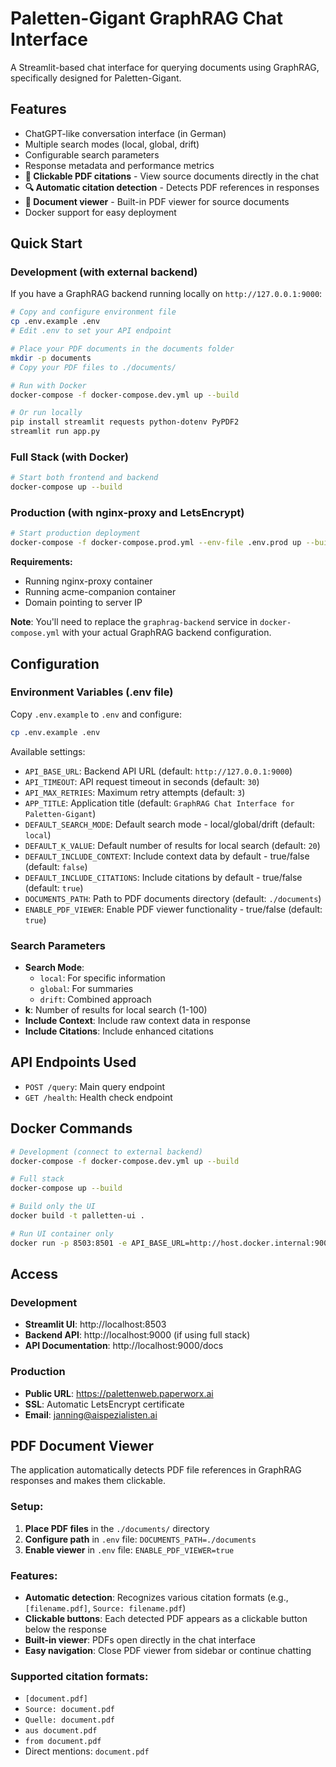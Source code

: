 # Paletten-Gigant GraphRAG Chat Interface

A Streamlit-based chat interface for querying documents using GraphRAG, specifically designed for Paletten-Gigant.

## Features

- ChatGPT-like conversation interface (in German)
- Multiple search modes (local, global, drift)
- Configurable search parameters
- Response metadata and performance metrics
- **📖 Clickable PDF citations** - View source documents directly in the chat
- **🔍 Automatic citation detection** - Detects PDF references in responses
- **📁 Document viewer** - Built-in PDF viewer for source documents
- Docker support for easy deployment

## Quick Start

### Development (with external backend)

If you have a GraphRAG backend running locally on `http://127.0.0.1:9000`:

```bash
# Copy and configure environment file
cp .env.example .env
# Edit .env to set your API endpoint

# Place your PDF documents in the documents folder
mkdir -p documents
# Copy your PDF files to ./documents/

# Run with Docker
docker-compose -f docker-compose.dev.yml up --build

# Or run locally
pip install streamlit requests python-dotenv PyPDF2
streamlit run app.py
```

### Full Stack (with Docker)

```bash
# Start both frontend and backend
docker-compose up --build
```

### Production (with nginx-proxy and LetsEncrypt)

```bash
# Start production deployment
docker-compose -f docker-compose.prod.yml --env-file .env.prod up --build -d
```

**Requirements:**
- Running nginx-proxy container
- Running acme-companion container  
- Domain pointing to server IP

**Note**: You'll need to replace the `graphrag-backend` service in `docker-compose.yml` with your actual GraphRAG backend configuration.

## Configuration

### Environment Variables (.env file)

Copy `.env.example` to `.env` and configure:

```bash
cp .env.example .env
```

Available settings:

- `API_BASE_URL`: Backend API URL (default: `http://127.0.0.1:9000`)
- `API_TIMEOUT`: API request timeout in seconds (default: `30`)
- `API_MAX_RETRIES`: Maximum retry attempts (default: `3`)
- `APP_TITLE`: Application title (default: `GraphRAG Chat Interface for Paletten-Gigant`)
- `DEFAULT_SEARCH_MODE`: Default search mode - local/global/drift (default: `local`)
- `DEFAULT_K_VALUE`: Default number of results for local search (default: `20`)
- `DEFAULT_INCLUDE_CONTEXT`: Include context data by default - true/false (default: `false`)
- `DEFAULT_INCLUDE_CITATIONS`: Include citations by default - true/false (default: `true`)
- `DOCUMENTS_PATH`: Path to PDF documents directory (default: `./documents`)
- `ENABLE_PDF_VIEWER`: Enable PDF viewer functionality - true/false (default: `true`)

### Search Parameters

- **Search Mode**: 
  - `local`: For specific information
  - `global`: For summaries
  - `drift`: Combined approach
- **k**: Number of results for local search (1-100)
- **Include Context**: Include raw context data in response
- **Include Citations**: Include enhanced citations

## API Endpoints Used

- `POST /query`: Main query endpoint
- `GET /health`: Health check endpoint

## Docker Commands

```bash
# Development (connect to external backend)
docker-compose -f docker-compose.dev.yml up --build

# Full stack
docker-compose up --build

# Build only the UI
docker build -t palletten-ui .

# Run UI container only
docker run -p 8503:8501 -e API_BASE_URL=http://host.docker.internal:9000 palletten-ui
```

## Access

### Development
- **Streamlit UI**: http://localhost:8503
- **Backend API**: http://localhost:9000 (if using full stack)
- **API Documentation**: http://localhost:9000/docs

### Production
- **Public URL**: https://palettenweb.paperworx.ai
- **SSL**: Automatic LetsEncrypt certificate
- **Email**: janning@aispezialisten.ai

## PDF Document Viewer

The application automatically detects PDF file references in GraphRAG responses and makes them clickable.

### Setup:

1. **Place PDF files** in the `./documents/` directory
2. **Configure path** in `.env` file: `DOCUMENTS_PATH=./documents`
3. **Enable viewer** in `.env` file: `ENABLE_PDF_VIEWER=true`

### Features:

- **Automatic detection**: Recognizes various citation formats (e.g., `[filename.pdf]`, `Source: filename.pdf`)
- **Clickable buttons**: Each detected PDF appears as a clickable button below the response
- **Built-in viewer**: PDFs open directly in the chat interface
- **Easy navigation**: Close PDF viewer from sidebar or continue chatting

### Supported citation formats:

- `[document.pdf]`
- `Source: document.pdf`
- `Quelle: document.pdf`
- `aus document.pdf`
- `from document.pdf`
- Direct mentions: `document.pdf`